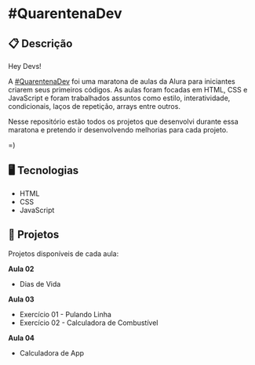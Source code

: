# #QuarentenaDev

## 📋 Descrição
Hey Devs!

A [#QuarentenaDev](https://www.alura.com.br/quarentenadev) foi uma maratona de aulas da Alura para iniciantes criarem seus primeiros códigos. As aulas foram focadas em HTML, CSS e JavaScript e foram trabalhados assuntos como estilo, interatividade, condicionais, laços de repetição, arrays entre outros.

Nesse repositório estão todos os projetos que desenvolvi durante essa maratona e pretendo ir desenvolvendo melhorias para cada projeto. 

=)

## 🖥️ Tecnologias

- HTML
- CSS
- JavaScript


## 🎨 Projetos

Projetos disponíveis de cada aula:

**Aula 02**
- Dias de Vida

**Aula 03**
- Exercício 01 - Pulando Linha
- Exercício 02 - Calculadora de Combustível

**Aula 04**
- Calculadora de App
